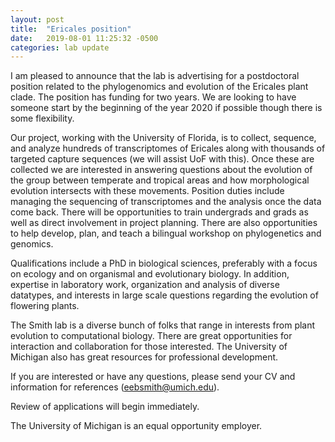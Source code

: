 ```yaml
---
layout: post
title:  "Ericales position"
date:   2019-08-01 11:25:32 -0500
categories: lab update
---
```

I am pleased to announce that the lab is advertising for a postdoctoral position related to the phylogenomics and evolution of the Ericales plant clade. The position has funding for two years. We are looking to have someone start by the beginning of the year 2020 if possible though there is some flexibility.

Our project, working with the University of Florida, is to collect, sequence, and analyze hundreds of transcriptomes of Ericales along with thousands of targeted capture sequences (we will assist UoF with this). Once these are collected we are interested in answering questions about the evolution of the group between temperate and tropical areas and how morphological evolution intersects with these movements. Position duties include managing the sequencing of transcriptomes and the analysis once the data come back. There will be opportunities to train undergrads and grads as well as direct involvement in project planning. There are also opportunities to help develop, plan, and teach a bilingual workshop on phylogenetics and genomics. 

Qualifications include a PhD in biological sciences, preferably with a focus on ecology and on organismal and evolutionary biology. In addition, expertise in laboratory work, organization and analysis of diverse datatypes, and interests in large scale questions regarding the evolution of flowering plants. 

The Smith lab is a diverse bunch of folks that range in interests from plant evolution to computational biology. There are great opportunities for interaction and collaboration for those interested. The University of Michigan also has great resources for professional development. 

If you are interested or have any questions, please send your CV and information for references (eebsmith@umich.edu). 

Review of applications will begin immediately.

The University of Michigan is an equal opportunity employer. 